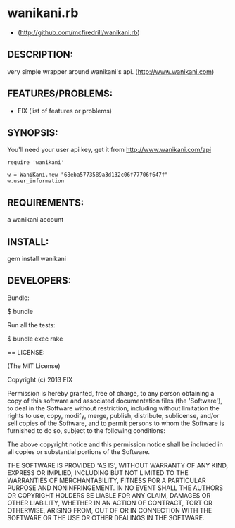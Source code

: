 # wanikani.rb

* (http://github.com/mcfiredrill/wanikani.rb)

## DESCRIPTION:

very simple wrapper around wanikani's api. (http://www.wanikani.com)

## FEATURES/PROBLEMS:

* FIX (list of features or problems)

## SYNOPSIS:

You'll need your user api key, get it from http://www.wanikani.com/api

```
require 'wanikani'

w = WaniKani.new "68eba5773589a3d132c06f77706f647f"
w.user_information
```

## REQUIREMENTS: 
a wanikani account

## INSTALL:

gem install wanikani

## DEVELOPERS:

Bundle:

$ bundle

Run all the tests:

$ bundle exec rake


== LICENSE:

(The MIT License)

Copyright (c) 2013 FIX

Permission is hereby granted, free of charge, to any person obtaining
a copy of this software and associated documentation files (the
'Software'), to deal in the Software without restriction, including
without limitation the rights to use, copy, modify, merge, publish,
distribute, sublicense, and/or sell copies of the Software, and to
permit persons to whom the Software is furnished to do so, subject to
the following conditions:

The above copyright notice and this permission notice shall be
included in all copies or substantial portions of the Software.

THE SOFTWARE IS PROVIDED 'AS IS', WITHOUT WARRANTY OF ANY KIND,
EXPRESS OR IMPLIED, INCLUDING BUT NOT LIMITED TO THE WARRANTIES OF
MERCHANTABILITY, FITNESS FOR A PARTICULAR PURPOSE AND NONINFRINGEMENT.
IN NO EVENT SHALL THE AUTHORS OR COPYRIGHT HOLDERS BE LIABLE FOR ANY
CLAIM, DAMAGES OR OTHER LIABILITY, WHETHER IN AN ACTION OF CONTRACT,
TORT OR OTHERWISE, ARISING FROM, OUT OF OR IN CONNECTION WITH THE
SOFTWARE OR THE USE OR OTHER DEALINGS IN THE SOFTWARE.
